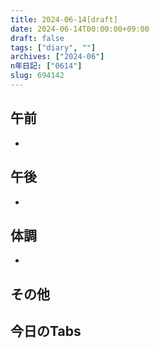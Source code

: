 ```yaml
---
title: 2024-06-14[draft]
date: 2024-06-14T00:00:00+09:00
draft: false
tags: ["diary", ""]
archives: ["2024-06"]
n年日記: ["0614"]
slug: 694142
---
```

## 午前
- 
## 午後
- 
## 体調
- 
## その他
## 今日のTabs